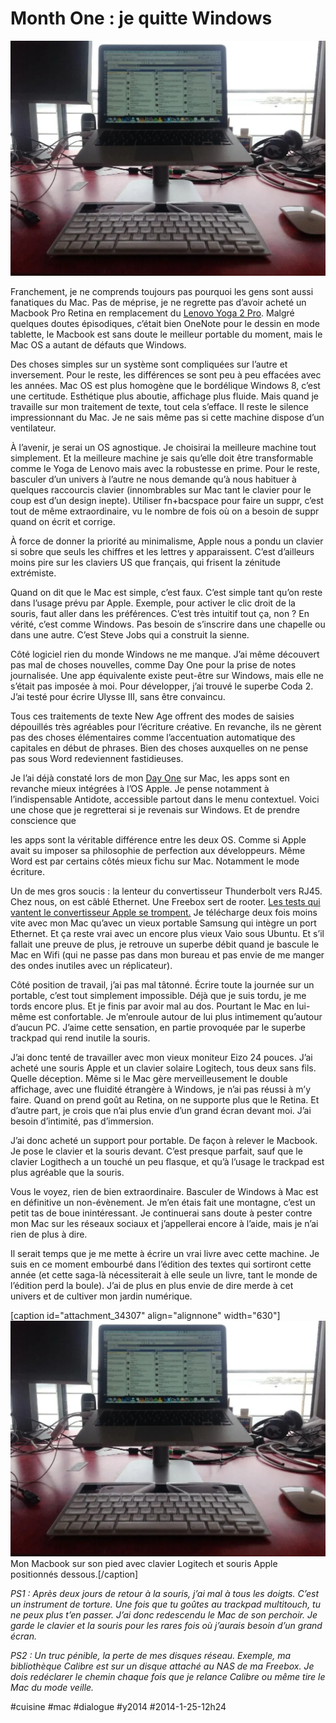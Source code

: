 # Month One : je quitte Windows

![](_i/bureaumac.webp)

Franchement, je ne comprends toujours pas pourquoi les gens sont aussi fanatiques du Mac. Pas de méprise, je ne regrette pas d’avoir acheté un Macbook Pro Retina en remplacement du [Lenovo Yoga 2 Pro](#lenovo). Malgré quelques doutes épisodiques, c’était bien OneNote pour le dessin en mode tablette, le Macbook est sans doute le meilleur portable du moment, mais le Mac OS a autant de défauts que Windows.

Des choses simples sur un système sont compliquées sur l’autre et inversement. Pour le reste, les différences se sont peu à peu effacées avec les années. Mac OS est plus homogène que le bordélique Windows 8, c’est une certitude. Esthétique plus aboutie, affichage plus fluide. Mais quand je travaille sur mon traitement de texte, tout cela s’efface. Il reste le silence impressionnant du Mac. Je ne sais même pas si cette machine dispose d’un ventilateur.

À l’avenir, je serai un OS agnostique. Je choisirai la meilleure machine tout simplement. Et la meilleure machine je sais qu’elle doit être transformable comme le Yoga de Lenovo mais avec la robustesse en prime. Pour le reste, basculer d’un univers à l’autre ne nous demande qu’à nous habituer à quelques raccourcis clavier (innombrables sur Mac tant le clavier pour le coup est d’un design inepte). Utiliser fn+bacspace pour faire un suppr, c’est tout de même extraordinaire, vu le nombre de fois où on a besoin de suppr quand on écrit et corrige.

À force de donner la priorité au minimalisme, Apple nous a pondu un clavier si sobre que seuls les chiffres et les lettres y apparaissent. C’est d’ailleurs moins pire sur les claviers US que français, qui frisent la zénitude extrémiste.

Quand on dit que le Mac est simple, c’est faux. C’est simple tant qu’on reste dans l’usage prévu par Apple. Exemple, pour activer le clic droit de la souris, faut aller dans les préférences. C’est très intuitif tout ça, non ? En vérité, c’est comme Windows. Pas besoin de s’inscrire dans une chapelle ou dans une autre. C’est Steve Jobs qui a construit la sienne.

Côté logiciel rien du monde Windows ne me manque. J’ai même découvert pas mal de choses nouvelles, comme Day One pour la prise de notes journalisée. Une app équivalente existe peut-être sur Windows, mais elle ne s’était pas imposée à moi. Pour développer, j’ai trouvé le superbe Coda 2. J’ai testé pour écrire Ulysse III, sans être convaincu.

Tous ces traitements de texte New Age offrent des modes de saisies dépouillés très agréables pour l’écriture créative. En revanche, ils ne gèrent pas des choses élémentaires comme l’accentuation automatique des capitales en début de phrases. Bien des choses auxquelles on ne pense pas sous Word redeviennent fastidieuses.

Je l’ai déjà constaté lors de mon [Day One](../../2013/12/day-one-je-quitte-windows.md) sur Mac, les apps sont en revanche mieux intégrées à l’OS Apple. Je pense notamment à l’indispensable Antidote, accessible partout dans le menu contextuel. Voici une chose que je regretterai si je revenais sur Windows. Et de prendre conscience que 

les apps sont la véritable différence entre les deux OS. Comme si Apple avait su imposer sa philosophie de perfection aux développeurs. Même Word est par certains côtés mieux fichu sur Mac. Notamment le mode écriture.

Un de mes gros soucis : la lenteur du convertisseur Thunderbolt vers RJ45. Chez nous, on est câblé Ethernet. Une Freebox sert de rooter. [Les tests qui vantent le convertisseur Apple se trompent.](http://www.macg.co/2012/06/test-de-ladaptateur-thunderbolt-vers-gigabit-ethernet-dapple-56866) Je télécharge deux fois moins vite avec mon Mac qu’avec un vieux portable Samsung qui intègre un port Ethernet. Et ça reste vrai avec un encore plus vieux Vaio sous Ubuntu. Et s’il fallait une preuve de plus, je retrouve un superbe débit quand je bascule le Mac en Wifi (qui ne passe pas dans mon bureau et pas envie de me manger des ondes inutiles avec un réplicateur).

Côté position de travail, j’ai pas mal tâtonné. Écrire toute la journée sur un portable, c’est tout simplement impossible. Déjà que je suis tordu, je me tords encore plus. Et je finis par avoir mal au dos. Pourtant le Mac en lui-même est confortable. Je m’enroule autour de lui plus intimement qu’autour d’aucun PC. J’aime cette sensation, en partie provoquée par le superbe trackpad qui rend inutile la souris.

J’ai donc tenté de travailler avec mon vieux moniteur Eizo 24 pouces. J’ai acheté une souris Apple et un clavier solaire Logitech, tous deux sans fils. Quelle déception. Même si le Mac gère merveilleusement le double affichage, avec une fluidité étrangère à Windows, je n’ai pas réussi à m’y faire. Quand on prend goût au Retina, on ne supporte plus que le Retina. Et d’autre part, je crois que n’ai plus envie d’un grand écran devant moi. J’ai besoin d’intimité, pas d’immersion.

J’ai donc acheté un support pour portable. De façon à relever le Macbook. Je pose le clavier et la souris devant. C’est presque parfait, sauf que le clavier Logithech a un touché un peu flasque, et qu’à l’usage le trackpad est plus agréable que la souris.

Vous le voyez, rien de bien extraordinaire. Basculer de Windows à Mac est en définitive un non-évènement. Je m’en étais fait une montagne, c’est un petit tas de boue inintéressant. Je continuerai sans doute à pester contre mon Mac sur les réseaux sociaux et j’appellerai encore à l’aide, mais je n’ai rien de plus à dire.

Il serait temps que je me mette à écrire un vrai livre avec cette machine. Je suis en ce moment embourbé dans l’édition des textes qui sortiront cette année (et cette saga-là nécessiterait à elle seule un livre, tant le monde de l’édition perd la boule). J’ai de plus en plus envie de dire merde à cet univers et de cultiver mon jardin numérique.

[caption id="attachment\_34307" align="alignnone" width="630"]![Mon Macbook sur son pied avec clavier Logitech et souris Apple positionnés dessous.](_i/bureaumac.webp) Mon Macbook sur son pied avec clavier Logitech et souris Apple positionnés dessous.[/caption]

*PS1 : Après deux jours de retour à la souris, j’ai mal à tous les doigts. C’est un instrument de torture. Une fois que tu goûtes au trackpad multitouch, tu ne peux plus t’en passer. J’ai donc redescendu le Mac de son perchoir. Je garde le clavier et la souris pour les rares fois où j’aurais besoin d’un grand écran.*

*PS2 : Un truc pénible, la perte de mes disques réseau. Exemple, ma bibliothèque Calibre est sur un disque attaché au NAS de ma Freebox. Je dois redéclarer le chemin chaque fois que je relance Calibre ou même tire le Mac du mode veille.*

#cuisine #mac #dialogue #y2014 #2014-1-25-12h24
